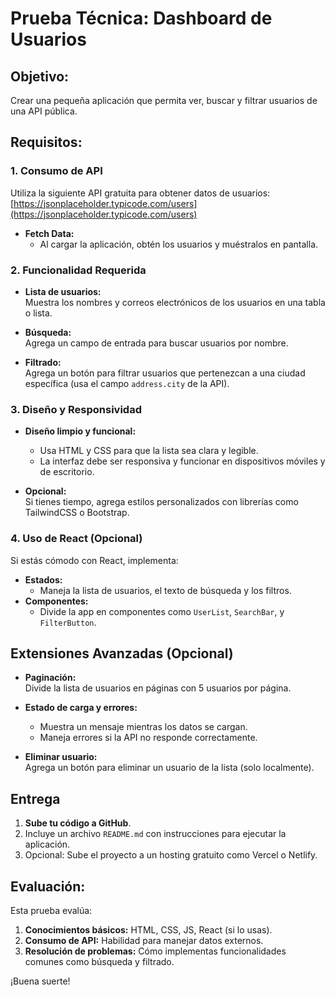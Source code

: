 # Prueba Técnica: Dashboard de Usuarios

## Objetivo:

Crear una pequeña aplicación que permita ver, buscar y filtrar usuarios de una API pública.

## Requisitos:

### 1. Consumo de API

Utiliza la siguiente API gratuita para obtener datos de usuarios:  
[https://jsonplaceholder.typicode.com/users](https://jsonplaceholder.typicode.com/users)

-   **Fetch Data:**
    -   Al cargar la aplicación, obtén los usuarios y muéstralos en pantalla.

### 2. Funcionalidad Requerida

-   **Lista de usuarios:**  
    Muestra los nombres y correos electrónicos de los usuarios en una tabla o lista.

-   **Búsqueda:**  
    Agrega un campo de entrada para buscar usuarios por nombre.

-   **Filtrado:**  
    Agrega un botón para filtrar usuarios que pertenezcan a una ciudad específica (usa el campo `address.city` de la API).

### 3. Diseño y Responsividad

-   **Diseño limpio y funcional:**

    -   Usa HTML y CSS para que la lista sea clara y legible.
    -   La interfaz debe ser responsiva y funcionar en dispositivos móviles y de escritorio.

-   **Opcional:**  
    Si tienes tiempo, agrega estilos personalizados con librerías como TailwindCSS o Bootstrap.

### 4. Uso de React (Opcional)

Si estás cómodo con React, implementa:

-   **Estados:**
    -   Maneja la lista de usuarios, el texto de búsqueda y los filtros.
-   **Componentes:**
    -   Divide la app en componentes como `UserList`, `SearchBar`, y `FilterButton`.

## Extensiones Avanzadas (Opcional)

-   **Paginación:**  
    Divide la lista de usuarios en páginas con 5 usuarios por página.

-   **Estado de carga y errores:**

    -   Muestra un mensaje mientras los datos se cargan.
    -   Maneja errores si la API no responde correctamente.

-   **Eliminar usuario:**  
    Agrega un botón para eliminar un usuario de la lista (solo localmente).

## Entrega

1. **Sube tu código a GitHub**.
2. Incluye un archivo `README.md` con instrucciones para ejecutar la aplicación.
3. Opcional: Sube el proyecto a un hosting gratuito como Vercel o Netlify.

## Evaluación:

Esta prueba evalúa:

1. **Conocimientos básicos:** HTML, CSS, JS, React (si lo usas).
2. **Consumo de API:** Habilidad para manejar datos externos.
3. **Resolución de problemas:** Cómo implementas funcionalidades comunes como búsqueda y filtrado.

¡Buena suerte!
